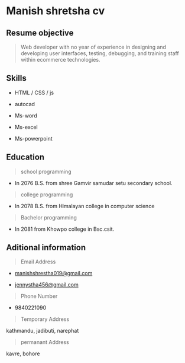 # Manish shretsha cv

## Resume objective

> Web developer with no year of experience in designing and developing user interfaces, testing, debugging, and training staff within ecommerce technologies.

## Skills

- HTML / CSS / js

- autocad
  
- Ms-word

- Ms-excel

- Ms-powerpoint

## Education

> school programming

- In 2076 B.S. from shree Gamvir samudar setu secondary school.

> college programming

- In 2078 B.S. from Himalayan college in computer science

> Bachelor programming

- In 2081 from Khowpo college in  Bsc.csit.

## Aditional information

> Email Address

- manishshrestha019@gmail.com

- jennystha456@gmail.com

> Phone Number

- 9840221090

> Temporary Address

kathmandu, jadibuti, narephat

> permanant Address

kavre, bohore
